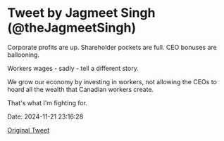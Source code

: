 # Tweet by Jagmeet Singh (@theJagmeetSingh)

Corporate profits are up. Shareholder pockets are full. CEO bonuses are ballooning.

Workers wages - sadly - tell a different story.

We grow our economy by investing in workers, not allowing the CEOs to hoard all the wealth that Canadian workers create.

That's what I'm fighting for.

Date: 2024-11-21 23:16:28

[Original Tweet](https://x.com/theJagmeetSingh/status/1859737673402913240)
